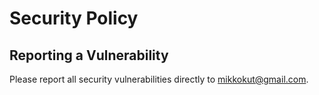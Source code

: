 # Security Policy

## Reporting a Vulnerability

Please report all security vulnerabilities directly to [mikkokut@gmail.com](mailto:mikkokut@gmail.com).
